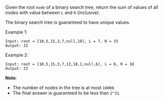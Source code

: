 Given the root `node` of a binary search tree, return the sum of values of all nodes with value between `L` and `R` (inclusive).

The binary search tree is guaranteed to have unique values.

Example 1:
```
Input: root = [10,5,15,3,7,null,18], L = 7, R = 15
Output: 32
```

Example 2:
```
Input: root = [10,5,15,3,7,13,18,1,null,6], L = 6, R = 10
Output: 23
```

**Note**:
* The number of nodes in the tree is at most `10000`.
* The final answer is guaranteed to be less than `2^31`.